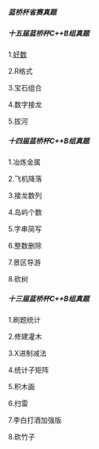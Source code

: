 ##### 蓝桥杯省赛真题


##### 十五届蓝桥杯C++B组真题
1.[好数](https://www.luogu.com.cn/problem/P10424)

2.R格式

3.宝石组合

4.数字接龙

5.拔河


##### 十四届蓝桥杯C++B组真题
1.冶炼金属

2.飞机降落

3.接龙数列

4.岛屿个数

5.字串简写

6.整数删除

7.景区导游

8.砍树

##### 十三届蓝桥杯C++B组真题

1.刷题统计

2.修建灌木

3.X进制减法

4.统计子矩阵

5.积木画

6.扫雷

7.李白打酒加强版

8.砍竹子

